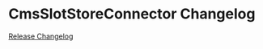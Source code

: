 # CmsSlotStoreConnector Changelog

[Release Changelog](https://github.com/spryker/cms-slot-store-connector/releases)

